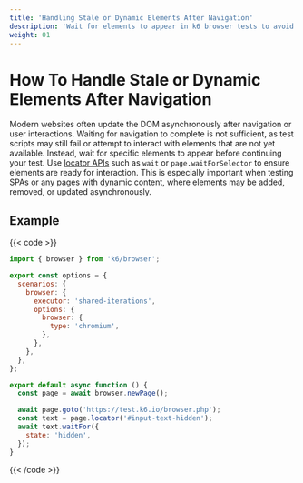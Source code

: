 ```yaml
---
title: 'Handling Stale or Dynamic Elements After Navigation'
description: 'Wait for elements to appear in k6 browser tests to avoid interacting with stale or dynamic content'
weight: 01
---
```


# How To Handle Stale or Dynamic Elements After Navigation
Modern websites often update the DOM asynchronously after navigation or user interactions. Waiting for navigation to complete is not sufficient, as test scripts may still fail or attempt to interact with elements that are not yet available. Instead, wait for specific elements to appear before continuing your test. Use [locator APIs](https://grafana.com/docs/k6/<K6_VERSION>/javascript-api/k6-browser/locator/) such as `wait` or `page.waitForSelector` to ensure elements are ready for interaction. This is especially important when testing SPAs or any pages with dynamic content, where elements may be added, removed, or updated asynchronously.

## Example
{{< code >}}

```javascript
import { browser } from 'k6/browser';

export const options = {
  scenarios: {
    browser: {
      executor: 'shared-iterations',
      options: {
        browser: {
          type: 'chromium',
        },
      },
    },
  },
};

export default async function () {
  const page = await browser.newPage();

  await page.goto('https://test.k6.io/browser.php');
  const text = page.locator('#input-text-hidden');
  await text.waitFor({
    state: 'hidden',
  });
}
```

{{< /code >}}
